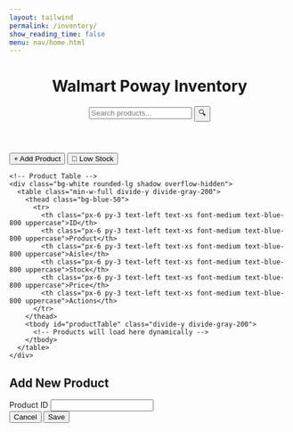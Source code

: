 ```yaml
---
layout: tailwind
permalink: /inventory/
show_reading_time: false
menu: nav/home.html
---
```


<html lang="en">
<head>
  <meta charset="UTF-8">
  <meta name="viewport" content="width=device-width, initial-scale=1.0">
  <title>Walmart Poway - Inventory</title>
  <script src="https://cdn.jsdelivr.net/npm/axios/dist/axios.min.js"></script>
</head>
<body class="bg-gray-100 min-h-screen">
  <!-- Header -->
  <header class="bg-blue-600 text-white shadow-md">
    <div class="container mx-auto px-4 py-3 flex justify-between items-center">
      <h1 class="text-2xl font-bold flex items-center">
        <span class="text-yellow-300">Walmart</span> Poway Inventory
      </h1>
      <div class="relative w-1/3">
        <input 
          type="text" 
          id="searchBar"
          placeholder="Search products..." 
          class="w-full py-2 px-4 rounded-full text-gray-800 focus:outline-none"
        >
        <button id="searchBtn" class="absolute right-2 top-2 text-blue-600">
          🔍
        </button>
      </div>
    </div>
  </header>

  <!-- Main Content -->
  <main class="container mx-auto px-4 py-6">
    <!-- Action Buttons -->
    <div class="flex justify-end mb-6 space-x-3">
      <button 
        id="addProductBtn"
        class="bg-yellow-400 hover:bg-yellow-500 text-blue-800 font-bold py-2 px-4 rounded"
      >
        + Add Product
      </button>
      <button 
        id="lowStockBtn"
        class="bg-blue-600 hover:bg-blue-700 text-white font-bold py-2 px-4 rounded"
      >
        🔔 Low Stock
      </button>
    </div>

    <!-- Product Table -->
    <div class="bg-white rounded-lg shadow overflow-hidden">
      <table class="min-w-full divide-y divide-gray-200">
        <thead class="bg-blue-50">
          <tr>
            <th class="px-6 py-3 text-left text-xs font-medium text-blue-800 uppercase">ID</th>
            <th class="px-6 py-3 text-left text-xs font-medium text-blue-800 uppercase">Product</th>
            <th class="px-6 py-3 text-left text-xs font-medium text-blue-800 uppercase">Aisle</th>
            <th class="px-6 py-3 text-left text-xs font-medium text-blue-800 uppercase">Stock</th>
            <th class="px-6 py-3 text-left text-xs font-medium text-blue-800 uppercase">Price</th>
            <th class="px-6 py-3 text-left text-xs font-medium text-blue-800 uppercase">Actions</th>
          </tr>
        </thead>
        <tbody id="productTable" class="divide-y divide-gray-200">
          <!-- Products will load here dynamically -->
        </tbody>
      </table>
    </div>
  </main>

  <!-- Add Product Modal (Hidden by default) -->
  <div id="addProductModal" class="fixed inset-0 bg-black bg-opacity-50 hidden items-center justify-center">
    <div class="bg-white rounded-lg p-6 w-1/3">
      <h2 class="text-xl font-bold text-blue-800 mb-4">Add New Product</h2>
      <form id="productForm">
        <input type="hidden" id="editProductId">
        <div class="space-y-4">
          <div>
            <label class="block text-sm font-medium text-gray-700">Product ID</label>
            <input type="text" id="productId" required class="mt-1 block w-full rounded-md border-gray-300 shadow-sm">
          </div>
          <!-- Other form fields (name, stock, etc.) -->
        </div>
        <div class="mt-6 flex justify-end space-x-3">
          <button type="button" id="cancelBtn" class="px-4 py-2 border rounded-md">Cancel</button>
          <button type="submit" class="bg-blue-600 text-white px-4 py-2 rounded-md hover:bg-blue-700">Save</button>
        </div>
      </form>
    </div>
  </div>

  <script src="/assets/js/inventory.js"></script>
</body>
</html>